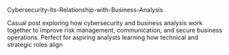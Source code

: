 Cybersecurity-Its-Relationship-with-Business-Analysis  



  Casual post exploring how cybersecurity and business analysis work together to improve risk management, communication, and secure business operations. Perfect for aspiring analysts learning how technical and strategic roles align
